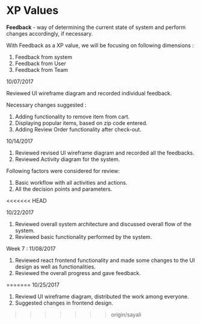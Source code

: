 # XP Values

**Feedback** - way of determining the current state of system and perform changes accordingly, if necessary.
 
With Feedback as a XP value, we will be focusing on following dimensions :
1. Feedback from system
2. Feedback from User
3. Feedback from Team

10/07/2017 

Reviewed UI wireframe diagram and recorded individual feedback.

Necessary changes suggested :
1. Adding functionality to remove item from cart.
2. Displaying popular items, based on zip code entered.
3. Adding Review Order functionality after check-out.

10/14/2017

1. Reviewed revised UI wireframe diagram and recorded all the feedbacks.
2. Reviewed Activity diagram for the system.

Following factors were considered for review:
1. Basic workflow with all activities and actions.
2. All the decision points and parameters.

<<<<<<< HEAD

10/22/2017

1. Reviewed overall system architecture and discussed overall flow of the system.
2. Reviewed basic functionality performed by the system.  

Week 7 : 11/08/2017

1. Reviewed react frontend functionality and made some changes to the UI design as well as functionalities.
2. Reviewed the overall progress and gave feedback.

=======
10/25/2017

1. Reviewd UI wireframe diagram, distributed the work among everyone.
2. Suggested changes in frontend design.
>>>>>>> origin/sayali
